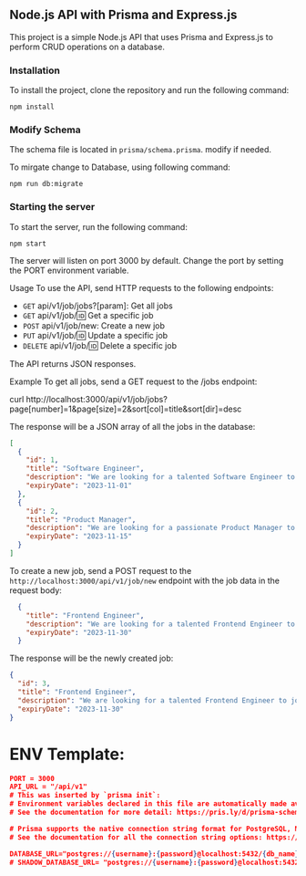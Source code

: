 ## Node.js API with Prisma and Express.js

This project is a simple Node.js API that uses Prisma and Express.js to perform CRUD operations on a database.

### Installation

To install the project, clone the repository and run the following command:

`npm install`

### Modify Schema
The schema file is located in `prisma/schema.prisma`. modify if needed. 

To mirgate change to Database, using following command:

`npm run db:migrate`

### Starting the server

To start the server, run the following command:

`npm start`

The server will listen on port 3000 by default. Change the port by setting the PORT environment variable.

Usage
To use the API, send HTTP requests to the following endpoints:

- `GET` api/v1/job/jobs?[param]: Get all jobs
- `GET` api/v1/job/:id: Get a specific job
- `POST` api/v1/job/new: Create a new job
- `PUT` api/v1/job/:id: Update a specific job
- `DELETE` api/v1/job/:id: Delete a specific job

The API returns JSON responses.

Example
To get all jobs, send a GET request to the /jobs endpoint:

curl http://localhost:3000/api/v1/job/jobs?page[number]=1&page[size]=2&sort[col]=title&sort[dir]=desc


The response will be a JSON array of all the jobs in the database:

```json
[
  {
    "id": 1,
    "title": "Software Engineer",
    "description": "We are looking for a talented Software Engineer to join our team.",
    "expiryDate": "2023-11-01"
  },
  {
    "id": 2,
    "title": "Product Manager",
    "description": "We are looking for a passionate Product Manager to join our team.",
    "expiryDate": "2023-11-15"
  }
]
```

To create a new job, send a POST request to the `http://localhost:3000/api/v1/job/new` endpoint with the job data in the request body:

```json 
  {
    "title": "Frontend Engineer",
    "description": "We are looking for a talented Frontend Engineer to join our team.",
    "expiryDate": "2023-11-30"
  }
```
The response will be the newly created job:

```JSON 
{
  "id": 3,
  "title": "Frontend Engineer",
  "description": "We are looking for a talented Frontend Engineer to join our team.",
  "expiryDate": "2023-11-30"
}
```

# ENV Template:
```JSON
PORT = 3000
API_URL = "/api/v1"
# This was inserted by `prisma init`:
# Environment variables declared in this file are automatically made available to Prisma.
# See the documentation for more detail: https://pris.ly/d/prisma-schema#accessing-environment-variables-from-the-schema

# Prisma supports the native connection string format for PostgreSQL, MySQL, SQLite, SQL Server, MongoDB and CockroachDB.
# See the documentation for all the connection string options: https://pris.ly/d/connection-strings

DATABASE_URL="postgres://{username}:{password}@localhost:5432/{db_name}"
# SHADOW_DATABASE_URL= "postgres://{username}:{password}@localhost:5432/{db_name}"
```